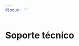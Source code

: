 ```yaml
---
disqus: ""
---
```


# Soporte técnico




<span style="visibility: hidden;" class="timeago" datetime="2020-12-15T12:37:00+00:00" locale="es"></span>
